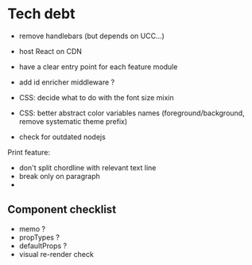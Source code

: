 # Tech debt
- remove handlebars (but depends on UCC...)
- host React on CDN

- have a clear entry point for each feature module
- add id enricher middleware ?

- CSS: decide what to do with the font size mixin
- CSS: better abstract color variables names (foreground/background, remove systematic theme prefix)

- check for outdated nodejs

Print feature:
- don't split chordline with relevant text line
- break only on paragraph
- 

## Component checklist
- memo ?
- propTypes ?
- defaultProps ?
- visual re-render check
